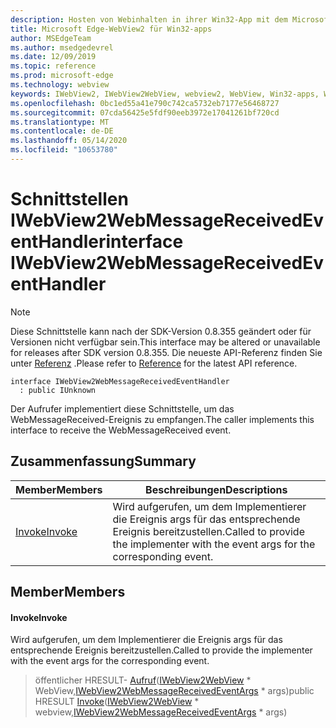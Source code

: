 ```yaml
---
description: Hosten von Webinhalten in ihrer Win32-App mit dem Microsoft Edge WebView2-Steuerelement
title: Microsoft Edge-WebView2 für Win32-apps
author: MSEdgeTeam
ms.author: msedgedevrel
ms.date: 12/09/2019
ms.topic: reference
ms.prod: microsoft-edge
ms.technology: webview
keywords: IWebView2, IWebView2WebView, webview2, WebView, Win32-apps, Win32, Edge
ms.openlocfilehash: 0bc1ed55a41e790c742ca5732eb7177e56468727
ms.sourcegitcommit: 07cda56425e5fdf90eeb3972e17041261bf720cd
ms.translationtype: MT
ms.contentlocale: de-DE
ms.lasthandoff: 05/14/2020
ms.locfileid: "10653780"
---
```

# <span data-ttu-id="6a287-104">Schnittstellen IWebView2WebMessageReceivedEventHandler</span><span class="sxs-lookup"><span data-stu-id="6a287-104">interface IWebView2WebMessageReceivedEventHandler</span></span> 

> [!NOTE]
> <span data-ttu-id="6a287-105">Diese Schnittstelle kann nach der SDK-Version 0.8.355 geändert oder für Versionen nicht verfügbar sein.</span><span class="sxs-lookup"><span data-stu-id="6a287-105">This interface may be altered or unavailable for releases after SDK version 0.8.355.</span></span> <span data-ttu-id="6a287-106">Die neueste API-Referenz finden Sie unter [Referenz](../../../webview2-api-reference.md) .</span><span class="sxs-lookup"><span data-stu-id="6a287-106">Please refer to [Reference](../../../webview2-api-reference.md) for the latest API reference.</span></span>

```
interface IWebView2WebMessageReceivedEventHandler
  : public IUnknown
```

<span data-ttu-id="6a287-107">Der Aufrufer implementiert diese Schnittstelle, um das WebMessageReceived-Ereignis zu empfangen.</span><span class="sxs-lookup"><span data-stu-id="6a287-107">The caller implements this interface to receive the WebMessageReceived event.</span></span>

## <span data-ttu-id="6a287-108">Zusammenfassung</span><span class="sxs-lookup"><span data-stu-id="6a287-108">Summary</span></span>

 <span data-ttu-id="6a287-109">Member</span><span class="sxs-lookup"><span data-stu-id="6a287-109">Members</span></span>                        | <span data-ttu-id="6a287-110">Beschreibungen</span><span class="sxs-lookup"><span data-stu-id="6a287-110">Descriptions</span></span>
--------------------------------|---------------------------------------------
[<span data-ttu-id="6a287-111">Invoke</span><span class="sxs-lookup"><span data-stu-id="6a287-111">Invoke</span></span>](#invoke) | <span data-ttu-id="6a287-112">Wird aufgerufen, um dem Implementierer die Ereignis args für das entsprechende Ereignis bereitzustellen.</span><span class="sxs-lookup"><span data-stu-id="6a287-112">Called to provide the implementer with the event args for the corresponding event.</span></span>

## <span data-ttu-id="6a287-113">Member</span><span class="sxs-lookup"><span data-stu-id="6a287-113">Members</span></span>

#### <span data-ttu-id="6a287-114">Invoke</span><span class="sxs-lookup"><span data-stu-id="6a287-114">Invoke</span></span> 

<span data-ttu-id="6a287-115">Wird aufgerufen, um dem Implementierer die Ereignis args für das entsprechende Ereignis bereitzustellen.</span><span class="sxs-lookup"><span data-stu-id="6a287-115">Called to provide the implementer with the event args for the corresponding event.</span></span>

> <span data-ttu-id="6a287-116">öffentlicher HRESULT- [Aufruf](#invoke)([IWebView2WebView](IWebView2WebView.md) \* WebView,[IWebView2WebMessageReceivedEventArgs](IWebView2WebMessageReceivedEventArgs.md) \* args)</span><span class="sxs-lookup"><span data-stu-id="6a287-116">public HRESULT [Invoke](#invoke)([IWebView2WebView](IWebView2WebView.md) \* webview,[IWebView2WebMessageReceivedEventArgs](IWebView2WebMessageReceivedEventArgs.md) \* args)</span></span>

